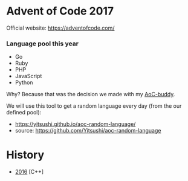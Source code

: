 # Advent of Code 2017

Official website: https://adventofcode.com/

### Language pool this year

 - Go
 - Ruby
 - PHP
 - JavaScript
 - Python
 
Why? Because that was the decision we made with my [AoC-buddy](https://github.com/Skarlso).

We will use this tool to get a random language every day (from the our defined pool):
 - https://yitsushi.github.io/aoc-random-language/
 - source: https://github.com/Yitsushi/aoc-random-language

# History

 - [2016](https://github.com/yitsushi/advent-of-code-2016) [C++]
